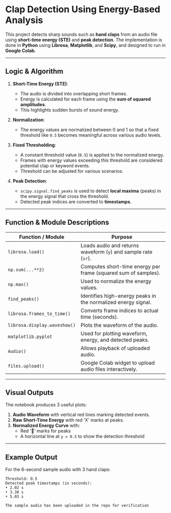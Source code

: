 # Clap Detection Using Energy-Based Analysis

This project detects sharp sounds such as **hand claps** from an audio file using **short-time energy (STE)** and **peak detection**. The implementation is done in **Python** using **Librosa**, **Matplotlib**, and **Scipy**, and designed to run in **Google Colab**.

---

##  Logic & Algorithm

1. **Short-Time Energy (STE)**:
   - The audio is divided into overlapping short frames.
   - Energy is calculated for each frame using the **sum of squared amplitudes**.
   - This highlights sudden bursts of sound energy.

2. **Normalization**:
   - The energy values are normalized between 0 and 1 so that a fixed threshold like `0.5` becomes meaningful across various audio levels.

3. **Fixed Thresholding**:
   - A constant threshold value (`0.5`) is applied to the normalized energy.
   - Frames with energy values exceeding this threshold are considered potential clap or keyword events.
   - Threshold can be adjusted for various scenarios.

4. **Peak Detection**:
   - `scipy.signal.find_peaks` is used to detect **local maxima** (peaks) in the energy signal that cross the threshold.
   - Detected peak indices are converted to **timestamps**.

---

##  Function & Module Descriptions

| Function / Module               | Purpose |
|--------------------------------|---------|
| `librosa.load()`               | Loads audio and returns waveform (`y`) and sample rate (`sr`). |
| `np.sum(...**2)`               | Computes short-time energy per frame (squared sum of samples). |
| `np.max()`                     | Used to normalize the energy values. |
| `find_peaks()`                 | Identifies high-energy peaks in the normalized energy signal. |
| `librosa.frames_to_time()`     | Converts frame indices to actual time (seconds). |
| `librosa.display.waveshow()`   | Plots the waveform of the audio. |
| `matplotlib.pyplot`            | Used for plotting waveform, energy, and detected peaks. |
| `Audio()`                      | Allows playback of uploaded audio. |
| `files.upload()`               | Google Colab widget to upload audio files interactively. |

---

##  Visual Outputs

The notebook produces 3 useful plots:

1. **Audio Waveform** with vertical red lines marking detected events.
2. **Raw Short-Time Energy** with red 'X' marks at peaks.
3. **Normalized Energy Curve** with:
   - Red '🔴' marks for peaks
   - A horizontal line at `y = 0.5` to show the detection threshold

---

##  Example Output

For the 6-second sample audio with 3 hand claps:

```text
Threshold: 0.5
Detected peak timestamps (in seconds):
• 2.02 s
• 3.38 s
• 5.03 s

The sample audio has been uploaded in the repo for verification
